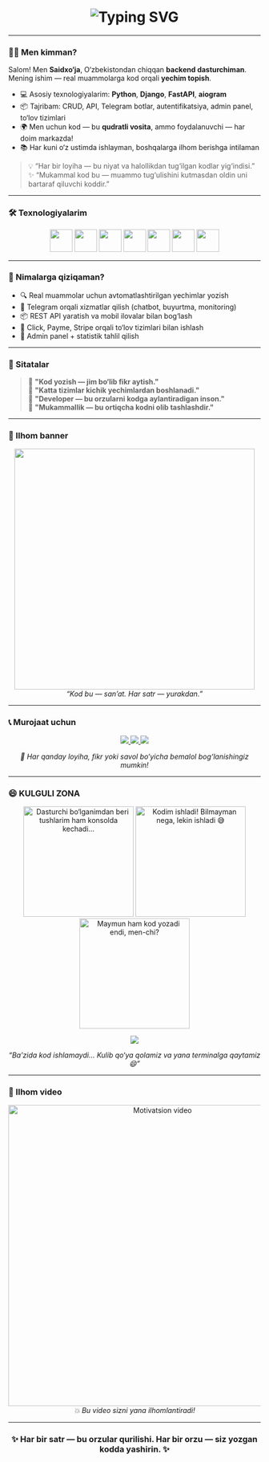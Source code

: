 <h1 align="center">
  <img src="https://readme-typing-svg.herokuapp.com?font=Fira+Code&size=22&pause=1000&color=00F7FF&center=true&vCenter=true&width=1000&lines=👋+Salom%2C+men+Saidxo‘ja!;💻+Kod+yozaman%2C+bug+topaman%2C+ba'zida+to‘g‘ri+ham+chiqadi.;🤖+Django+%7C+FastAPI+%7C+Telegram+botlar.;😂+Kod+ishladi%2C+lekin+nega+ishlaganini+bilmayman.;🧠+Developer+emasman%2C+debuggerman.;🌱+Har+kun+1%25+o‘sish+–+muvaffaqiyat+kaliti.;✨+Kod+faqat+texnika+emas%2C+bu+hayot+uslubi!" alt="Typing SVG" />
</h1>

---

### 👨‍💻 Men kimman?

Salom! Men **Saidxo‘ja**, O‘zbekistondan chiqqan **backend dasturchiman**.  
Mening ishim — real muammolarga kod orqali **yechim topish**.

- 💻 Asosiy texnologiyalarim: **Python**, **Django**, **FastAPI**, **aiogram**
- 📦 Tajribam: CRUD, API, Telegram botlar, autentifikatsiya, admin panel, to‘lov tizimlari
- 🌍 Men uchun kod — bu **qudratli vosita**, ammo foydalanuvchi — har doim markazda!
- 📚 Har kuni o‘z ustimda ishlayman, boshqalarga ilhom berishga intilaman

> 💡 “Har bir loyiha — bu niyat va halollikdan tug‘ilgan kodlar yig‘indisi.”  
> ✨ “Mukammal kod bu — muammo tug‘ulishini kutmasdan oldin uni bartaraf qiluvchi koddir.”

---

### 🛠 Texnologiyalarim

<p align="center">
  <img src="https://cdn.jsdelivr.net/gh/devicons/devicon/icons/python/python-original.svg" width="45"/>
  <img src="https://cdn.jsdelivr.net/gh/devicons/devicon/icons/django/django-plain.svg" width="45"/>
  <img src="https://cdn.jsdelivr.net/gh/devicons/devicon/icons/fastapi/fastapi-original.svg" width="45"/>
  <img src="https://cdn.jsdelivr.net/gh/devicons/devicon/icons/postgresql/postgresql-original.svg" width="45"/>
  <img src="https://cdn.jsdelivr.net/gh/devicons/devicon/icons/html5/html5-original.svg" width="45"/>
  <img src="https://cdn.jsdelivr.net/gh/devicons/devicon/icons/css3/css3-original.svg" width="45"/>
  <img src="https://cdn.jsdelivr.net/gh/devicons/devicon/icons/javascript/javascript-original.svg" width="45"/>
</p>

---

### 🌱 Nimalarga qiziqaman?

- 🔍 Real muammolar uchun avtomatlashtirilgan yechimlar yozish
- 🤖 Telegram orqali xizmatlar qilish (chatbot, buyurtma, monitoring)
- 📦 REST API yaratish va mobil ilovalar bilan bog‘lash
- 💸 Click, Payme, Stripe orqali to‘lov tizimlari bilan ishlash
- 🧩 Admin panel + statistik tahlil qilish

---

### 💬 Sitatalar

> 🧠 **"Kod yozish — jim bo‘lib fikr aytish."**  
> 🔧 **"Katta tizimlar kichik yechimlardan boshlanadi."**  
> 💭 **"Developer — bu orzularni kodga aylantiradigan inson."**  
> 🎯 **"Mukammallik — bu ortiqcha kodni olib tashlashdir."**

---

### 🎨 Ilhom banner

<p align="center">
  <img src="https://media.giphy.com/media/qgQUggAC3Pfv687qPC/giphy.gif" width="480" />
  <br/>
  <i>“Kod bu — san’at. Har satr — yurakdan.”</i>
</p>

---

### 📞 Murojaat uchun

<p align="center">
  <a href="https://t.me/saidxooja" target="_blank">
    <img src="https://img.shields.io/badge/Telegram-Contact-blue?style=for-the-badge&logo=telegram&logoColor=white" />
  </a>
  <a href="mailto:ekshinsaidxoja@gmail.com" target="_blank">
    <img src="https://img.shields.io/badge/Email-Gmail-red?style=for-the-badge&logo=gmail&logoColor=white" />
  </a>
  <a href="https://github.com/saidxooja" target="_blank">
    <img src="https://img.shields.io/badge/GitHub-saidxooja-black?style=for-the-badge&logo=github&logoColor=white" />
  </a>
</p>

<p align="center">
  <i>💬 Har qanday loyiha, fikr yoki savol bo‘yicha bemalol bog‘lanishingiz mumkin!</i>
</p>

---

### 😄 KULGULI ZONA

<p align="center">
  <img src="https://media.giphy.com/media/ICOgUNjpvO0PC/giphy.gif" width="220" title="Dasturchi bo‘lganimdan beri tushlarim ham konsolda kechadi..." />
  <img src="https://media.giphy.com/media/fkZukR450RQ1qnGaq9/giphy.gif" width="220" title="Kodim ishladi! Bilmayman nega, lekin ishladi 😅" />
  <img src="https://media.giphy.com/media/5XAbrDMgtxOq4y3D9oc/giphy.gif" width="220" title="Maymun ham kod yozadi endi, men-chi?" />
</p>

<p align="center">
  <img src="https://readme-jokes.vercel.app/api?hideBorder&bgColor=%230d1117&qColor=%23FFD700&aColor=%23ffffff" />
</p>

<p align="center"><i>“Ba’zida kod ishlamaydi... Kulib qo‘ya qolamiz va yana terminalga qaytamiz 😄”</i></p>

---

### 🎥 Ilhom video

<p align="center">
  <a href="https://www.youtube.com/watch?v=mrHNSanmqQ4" target="_blank">
    <img src="https://img.youtube.com/vi/mrHNSanmqQ4/maxresdefault.jpg" width="600" alt="Motivatsion video">
  </a>
  <br/>
  <i>💥 Bu video sizni yana ilhomlantiradi!</i>
</p>

---

<h3 align="center">✨ Har bir satr — bu orzular qurilishi. Har bir orzu — siz yozgan kodda yashirin. ✨</h3>
